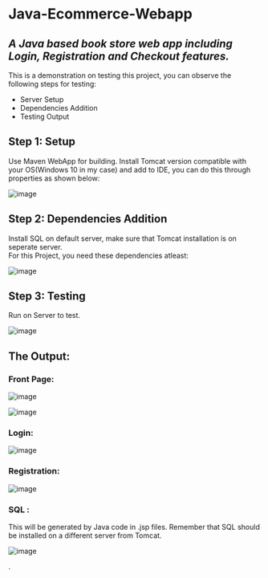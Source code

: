 # Java-Ecommerce-Webapp
## _A Java based book store web app including Login, Registration and Checkout features._
This is a demonstration on testing this project, you can observe the following steps for testing:

- Server Setup
- Dependencies Addition
- Testing Output
## Step 1: Setup
Use Maven WebApp for building. Install Tomcat version compatible with your OS(Windows 10 in my case) and add to IDE, you can do this through properties as shown below: 

![image](https://github.com/HafsaRafique/Java-Ecommerce-Webapp/assets/139237723/8cf5fc54-4995-45b6-90c6-8bea3a54b2b6)

## Step 2: Dependencies Addition
Install SQL on default server, make sure that Tomcat installation is on seperate server. <br>
For this Project, you need these dependencies atleast: 

   ![image](https://github.com/HafsaRafique/Java-Ecommerce-Webapp/assets/139237723/c165bf4d-b563-4f41-871f-55ce2e6c3f93)

## Step 3: Testing
Run on Server to test.

![image](https://github.com/HafsaRafique/Java-Ecommerce-Webapp/assets/139237723/d06f3487-2b3a-4a53-a5d0-a4028590f73a)

## The Output:
### Front Page:
![image](https://github.com/HafsaRafique/Java-Ecommerce-Webapp/assets/139237723/4e65cca0-02a1-4048-8aab-7ea15c2d5294)

![image](https://github.com/HafsaRafique/Java-Ecommerce-Webapp/assets/139237723/01c39ca7-4a1d-4399-ae0c-f25451f66abd)
### Login: 

![image](https://github.com/HafsaRafique/Java-Ecommerce-Webapp/assets/139237723/aecb3ee7-95c1-4fb2-8946-43a38a23ade7)

### Registration:

![image](https://github.com/HafsaRafique/Java-Ecommerce-Webapp/assets/139237723/9d3c03e6-64b3-4956-9985-ee812513d3e6)

### SQL :
This will be generated by Java code in .jsp files. Remember that SQL should be installed on a different server from Tomcat.

![image](https://github.com/HafsaRafique/Java-Ecommerce-Webapp/assets/139237723/c4ecc2ce-2d64-417a-a66d-c95067185a64)


   [PlDb]: <https://github.com/joemccann/dillinger/tree/master/plugins/dropbox/README.md>
   [PlGh]: <https://github.com/joemccann/dillinger/tree/master/plugins/github/README.md>
   [PlGd]: <https://github.com/joemccann/dillinger/tree/master/plugins/googledrive/README.md>
   [PlOd]: <https://github.com/joemccann/dillinger/tree/master/plugins/onedrive/README.md>
   [PlMe]: <https://github.com/joemccann/dillinger/tree/master/plugins/medium/README.md>
   [PlGa]: <https://github.com/RahulHP/dillinger/blob/master/plugins/googleanalytics/README.md>

.